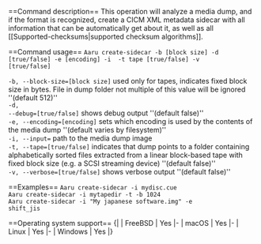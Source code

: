 ==Command description== This operation will analyze a media dump, and if the format is recognized, create a CICM XML
metadata sidecar with all information that can be automatically get about it, as well as
all [[Supported-checksums|supported checksum algorithms]].

==Command usage==
<code>Aaru create-sidecar -b [block size] -d [true/false] -e [encoding] -i <dump> -t tape [true/false]
-v [true/false]</code>

<code>-b, --block-size=[block size]</code> used only for tapes, indicates fixed block size in bytes. File in dump folder
not multiple of this value will be ignored ''(default 512)''<br />
<code>-d, --debug=[true/false]</code> shows debug output ''(default false)''<br />
<code>-e, --encoding=[encoding]</code> sets which encoding is used by the contents of the media dump ''(default varies
by filesystem)''<br />
<code>-i, --input=<dump></code> path to the media dump image<br />
<code>-t, --tape=[true/false]</code> indicates that dump points to a folder containing alphabetically sorted files
extracted from a linear block-based tape with fixed block size (e.g. a SCSI streaming device) ''(default false)''<br />
<code>-v, --verbose=[true/false]</code> shows verbose output ''(default false)''<br />

==Examples==
<code>Aaru create-sidecar -i mydisc.cue</code><br />
<code>Aaru create-sidecar -i mytapedir -t -b 1024</code><br />
<code>Aaru create-sidecar -i "My japanese software.img" -e shift_jis</code><br />

==Operating system support== {| | FreeBSD | Yes |- | macOS | Yes |- | Linux | Yes |- | Windows | Yes |}